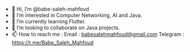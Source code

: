 - 👋 Hi, I’m @babe-saleh-mahfoud
- 👀 I’m interested in Computer Networking, AI and Java.
- 🌱 I’m currently learning Flutter.
- 💞️ I’m looking to collaborate on Java projects.
- 📫 How to reach me :
Email : babesalehmahfoud@gmail.com
Telegram : https://t.me/Babe_Saleh_Mahfoud

<!---
babe-saleh-mahfoud/babe-saleh-mahfoud is a ✨ special ✨ repository because its `README.md` (this file) appears on your GitHub profile.
You can click the Preview link to take a look at your changes.
--->
